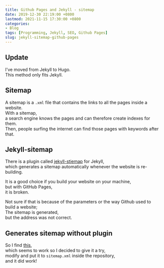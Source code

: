 ```yaml
---
title: Github Pages and Jekyll - sitemap
date: 2019-12-30 22:19:00 +0800
lastmod: 2021-11-15 17:30:00 +0800
categories:
- Blog
tags: [Programming, Jekyll, SEO, Github Pages]
slug: jekyll-sitemap-github-pages
---
```

## Update
I've moved from Jekyll to Hugo.  
This method only fits Jekyll.  

## Sitemap
A sitemap is a `.xml` file that contains the links to all the pages inside a website.  
With a sitemap,  
a search engine knows the pages and can therefore create indexes for them.  
Then, people surfing the internet can find those pages with keywords after that.  

## Jekyll-sitemap
There is a plugin called [jekyll-stiemap](https://github.com/jekyll/jekyll-sitemap) for Jekyll,  
which generates a sitemap automatically whenever the website is re-building.  

<!--more-->
It is a good choice if you build your website on your machine,  
but with GitHub Pages,  
it is broken.  

Not sure if that is because of the parameters or the way Github used to build a website;  
The sitemap is generated,  
but the address was not correct.  

## Generates sitemap without plugin
So I find [this](https://poychang.github.io/generating-sitemap-in-jekyll-without-plugin/),  
which seems to work so I decided to give it a try,  
modify and put it to `sitemap.xml` inside the repository,  
and it did work!  
